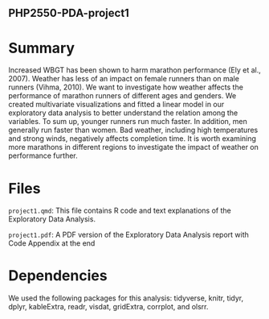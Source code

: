 ## PHP2550-PDA-project1

# Summary

Increased WBGT has been shown to harm marathon performance (Ely et al., 2007). Weather has less of an impact on female runners than on male runners (Vihma, 2010). We want to investigate how weather affects the performance of marathon runners of different ages and genders. We created multivariate visualizations and fitted a linear model in our exploratory data analysis to better understand the relation among the variables. To sum up, younger runners run much faster. In addition, men generally run faster than women. Bad weather, including high temperatures and strong winds, negatively affects completion time. It is worth examining more marathons in different regions to investigate the impact of weather on performance further.

# Files

`project1.qmd`: This file contains R code and text explanations of the Exploratory Data Analysis.

`project1.pdf`: A PDF version of the Exploratory Data Analysis report with Code Appendix at the end

# Dependencies

We used the following packages for this analysis: tidyverse, knitr, tidyr, dplyr, kableExtra, readr, visdat, gridExtra, corrplot, and olsrr.
